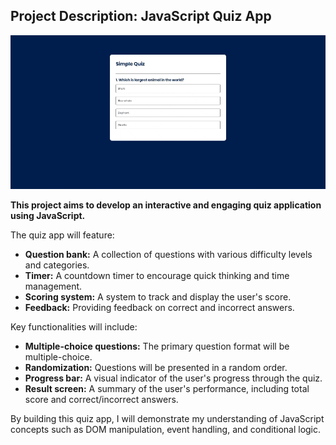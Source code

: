 ## Project Description: JavaScript Quiz App
![me](https://github.com/ataislucky/Javascript-quiz-app/blob/main/preview-quiz-app.gif)

**This project aims to develop an interactive and engaging quiz application using JavaScript.**

The quiz app will feature:

* **Question bank:** A collection of questions with various difficulty levels and categories.
* **Timer:** A countdown timer to encourage quick thinking and time management.
* **Scoring system:** A system to track and display the user's score.
* **Feedback:** Providing feedback on correct and incorrect answers.

Key functionalities will include:

* **Multiple-choice questions:** The primary question format will be multiple-choice.
* **Randomization:** Questions will be presented in a random order.
* **Progress bar:** A visual indicator of the user's progress through the quiz.
* **Result screen:** A summary of the user's performance, including total score and correct/incorrect answers.

By building this quiz app, I will demonstrate my understanding of JavaScript concepts such as DOM manipulation, event handling, and conditional logic.
